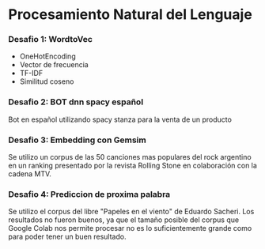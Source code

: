 # Procesamiento Natural del Lenguaje

### Desafio 1: WordtoVec
  * OneHotEncoding
  * Vector de frecuencia
  * TF-IDF
  * Similitud coseno 


### Desafio 2: BOT dnn spacy español
   Bot en español utilizando spacy stanza para la venta de un producto
   
   
### Desafio 3: Embedding con Gemsim
Se utilizo un corpus de las 50 canciones mas populares del rock argentino en un ranking presentado por la revista Rolling Stone en colaboración con la cadena MTV.


### Desafio 4: Prediccion de proxima palabra
Se utilizo el corpus del libre "Papeles en el viento" de Eduardo Sacheri. Los resultados no fueron buenos, ya que el tamaño posible del corpus que Google Colab nos permite procesar no es lo suficientemente grande como para poder tener un buen resultado.
